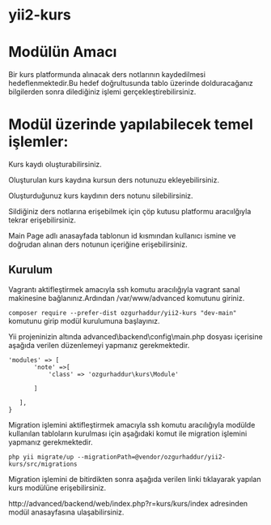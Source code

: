 # yii2-kurs
# Modülün Amacı
Bir kurs platformunda alınacak ders notlarının kaydedilmesi hedeflenmektedir.Bu hedef doğrultusunda tablo üzerinde dolduracağanız bilgilerden sonra dilediğiniz işlemi gerçekleştirebilirsiniz.
# Modül üzerinde yapılabilecek temel işlemler:
Kurs kaydı oluşturabilirsiniz.

Oluşturulan kurs kaydına kursun ders notunuzu ekleyebilirsiniz.

Oluşturduğunuz kurs kaydının ders notunu silebilirsiniz.

Sildiğiniz ders notlarına erişebilmek için çöp kutusu platformu aracıılğıyla tekrar erişebilirsiniz.

Main Page adlı anasayfada tablonun id kısmından kullanıcı ismine ve doğrudan alınan ders notunun içeriğine erişebilirsiniz.
## Kurulum
Vagrantı aktifleştirmek amacıyla ssh komutu aracılığıyla vagrant sanal makinesine bağlanınız.Ardından /var/www/advanced komutunu giriniz.

`composer require --prefer-dist ozgurhaddur/yii2-kurs "dev-main"` komutunu girip modül kurulumuna başlayınız.

Yii projeninizin altında advanced\backend\config\main.php dosyası içerisine aşağıda verilen düzenlemeyi yapmanız gerekmektedir.

 ```
 'modules' => [
        'note' =>[
            'class' => 'ozgurhaddur\kurs\Module'
          
        ]

    ],
}
```
Migration işlemini aktifleştirmek amacıyla ssh komutu aracılığıyla modülde kullanılan tabloların kurulması için aşağıdaki komut ile migration işlemini yapmanız gerekmektedir.

`php yii migrate/up --migrationPath=@vendor/ozgurhaddur/yii2-kurs/src/migrations`

Migration işlemini de bitirdikten sonra aşağıda verilen linki tıklayarak yapılan kurs modülüne erişebilirsiniz.

http://advanced/backend/web/index.php?r=kurs/kurs/index adresinden modül anasayfasına ulaşabilirsiniz.
